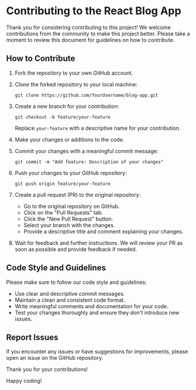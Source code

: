 # Contributing to the React Blog App

Thank you for considering contributing to this project! We welcome contributions from the community to make this project better. Please take a moment to review this document for guidelines on how to contribute.

## How to Contribute

1. Fork the repository to your own GitHub account.

2. Clone the forked repository to your local machine:

   ```shell
   git clone https://github.com/YourUsername/blog-app.git
   ```

3. Create a new branch for your contribution:

   ```shell
   git checkout -b feature/your-feature
   ```

   Replace `your-feature` with a descriptive name for your contribution.

4. Make your changes or additions to the code.

5. Commit your changes with a meaningful commit message:

   ```shell
   git commit -m "Add feature: Description of your changes"
   ```

6. Push your changes to your GitHub repository:

   ```shell
   git push origin feature/your-feature
   ```

7. Create a pull request (PR) to the original repository:

   - Go to the original repository on GitHub.
   - Click on the "Pull Requests" tab.
   - Click the "New Pull Request" button.
   - Select your branch with the changes.
   - Provide a descriptive title and comment explaining your changes.

8. Wait for feedback and further instructions. We will review your PR as soon as possible and provide feedback if needed.

## Code Style and Guidelines

Please make sure to follow our code style and guidelines:

- Use clear and descriptive commit messages.
- Maintain a clean and consistent code format.
- Write meaningful comments and documentation for your code.
- Test your changes thoroughly and ensure they don't introduce new issues.

## Report Issues

If you encounter any issues or have suggestions for improvements, please open an issue on the GitHub repository.

Thank you for your contributions!

Happy coding!
